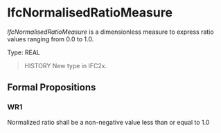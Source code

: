 # IfcNormalisedRatioMeasure

_IfcNormalisedRatioMeasure_ is a dimensionless measure to express ratio values ranging from 0.0 to 1.0.<!-- end of definition -->

Type: REAL

> HISTORY  New type in IFC2x.

## Formal Propositions

### WR1
Normalized ratio shall be a non-negative value less than or equal to 1.0
